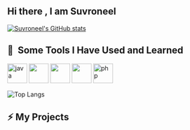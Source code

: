 ##  Hi there , I am Suvroneel

<!--✨I am looking for a challenging career opportunity in IT industry that will help me leverage my knowledge and technical skills. I want to be a part of an organization where I can continue to learn, sharpen my skills while adding value to the organization with a group of motivated people helping and sharing knowledge with each other with the objective of increasing the competitiveness of the organization

- I have good knowledge of programming languages like Core Java ,Python, MySQL , Php,R ,C,OPP,MS EXCEL
- I also have knowledge on Frameworks like Angular js, and Data analysis, Dashboards  
- I have good knowledge of ML like Supervised,Unsupervised ,Deep learning .Made a full E2E project on it

  🔗https://spam-email-and-sms-classifier-pnionjxgaq94r8brm9zkyt.streamlit.app/
  
- I’m compatible on working various operating systems like windows xp,windows10 , etc.

- I wrote Html ,Css  ,mySQL web applications in my final year project.-->

[![Suvroneel's GitHub stats](https://github-readme-stats.vercel.app/api?username=Suvroneel)](https://github.com/anuraghazra/github-readme-stats)

<h2> 🚀 &nbsp;Some Tools I Have Used and Learned</h2>
<p align="left">

<img src="https://cdn.jsdelivr.net/gh/devicons/devicon/icons/java/java-original.svg" alt ="java" width="45" height="45"  />

<img src="https://cdn.jsdelivr.net/gh/devicons/devicon/icons/python/python-original-wordmark.svg" width="45" height="45"/>
<img src="https://cdn.jsdelivr.net/gh/devicons/devicon/icons/angularjs/angularjs-original.svg" width="45" height="45"/>
<img src="https://cdn.jsdelivr.net/gh/devicons/devicon/icons/mysql/mysql-original-wordmark.svg" width="45" height="45"/>

          
<img src="https://cdn.jsdelivr.net/gh/devicons/devicon/icons/php/php-original.svg" alt="php" width="45" height="45"/>
</p>

![Top Langs](https://github-readme-stats.vercel.app/api/top-langs/?username=Suvroneel\&layout=compact)

<h2> ⚡ My Projects</h2>
<p align="left">

